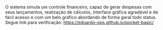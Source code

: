 O sistema simula um controle financeiro, capaz de gerar despesas com seus lançamentos, realização de cálculos, interface gráfica agradável e de fácil acesso e com um belo gráfico abordando de forma geral todo status. Segue link para verificação: https://eduardo-ops.github.io/pocket-basic/
